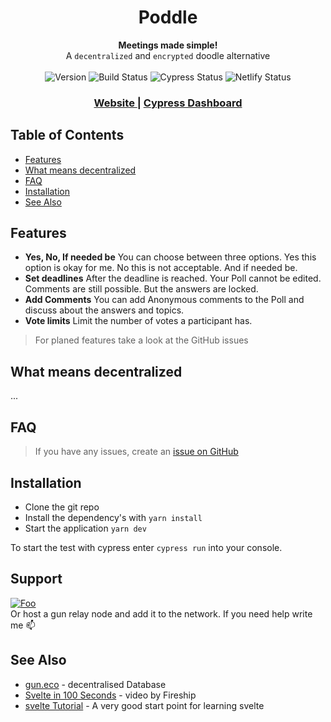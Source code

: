 <h1 align="center">Poddle</h1>

<div align="center">
  <strong>Meetings made simple! </strong>
</div>
<div align="center">
  A <code>decentralized</code> and <code>encrypted</code> doodle alternative
</div>

<br />
<!-- badges -->
<div align="center">
  <!-- Version -->
    <img src="https://img.shields.io/badge/Version-beta-green?style=flat-square"
      alt="Version" />
  <!-- Build Status -->
    <img src="https://img.shields.io/github/checks-status/tetrisiq/poddle/main?style=flat-square"
      alt="Build Status" />
  <!-- Test status -->
    <img src="https://img.shields.io/endpoint?url=https://dashboard.cypress.io/badge/simple/byzw5k&style=flat-square&logo=cypress" alt="Cypress Status" />
  <!-- Netlify Status -->
      <img src="https://api.netlify.com/api/v1/badges/412902dd-d80b-474f-9f66-24619a932a73/deploy-status" alt="Netlify Status" />
</div>

<div align="center">
  <h3>
    <a href="https://poddle.network">
      Website
    </a>
    <span> | </span>
    <a href="https://dashboard.cypress.io/projects/byzw5k/runs">
      Cypress Dashboard
    </a>
  </h3>
</div>


## Table of Contents
- [Features](#features)
- [What means decentralized](#what-means-decentralized)
- [FAQ](#faq)
- [Installation](#installation)
- [See Also](#see-also)

## Features
- **Yes, No, If needed be** You can choose between three options. Yes this option is okay for me. No this is not acceptable. And if needed be.
- **Set deadlines** After the deadline is reached. Your Poll cannot be edited. Comments are still possible. But the answers are locked.
- **Add Comments** You can add Anonymous comments to the Poll and discuss about the answers and topics.
- **Vote limits** Limit the number of votes a participant has.

> For planed features take a look at the GitHub issues

## What means decentralized
...

## FAQ
> If you have any issues, create an [issue on GitHub](https://github.com/TetrisIQ/poddle/issues/new?assignees=&labels=&template=bug_report.md&title=)

## Installation
- Clone the git repo
- Install the dependency's with `yarn install`
- Start the application `yarn dev`

To start the test with cypress enter `cypress run` into your console.

## Support 
[![Foo](https://img.shields.io/badge/Buy%20Me%20a%20Coffee-ffdd00?style=for-the-badge&logo=buy-me-a-coffee&logoColor=black)](https://www.buymeacoffee.com/tetrisiq)  
Or host a gun relay node and add it to the network. If you need help write me :mailbox:

## See Also
- [gun.eco](https://gun.eco) - decentralised Database 
- [Svelte in 100 Seconds](https://www.youtube.com/watch?v=rv3Yq-B8qp4) - video by Fireship
- [svelte Tutorial](https://svelte.dev/tutorial/basics/) - A very good start point for learning svelte


